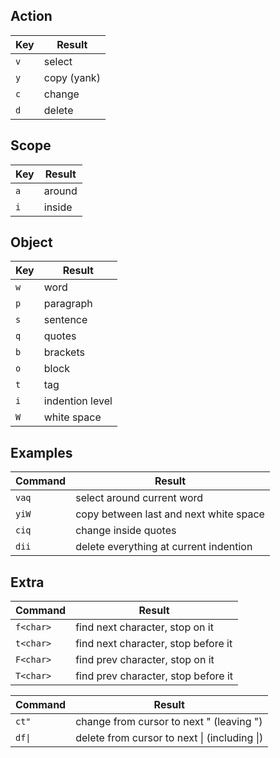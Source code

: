 ## Action
| Key | Result      |
| --- | ----------- |
| `v` | select      |
| `y` | copy (yank) |
| `c` | change      |
| `d` | delete      |

## Scope

| Key | Result |
| --- | ------ |
| `a` | around |
| `i` | inside |

## Object

| Key | Result |
| --- | ------ |
| `w` | word |
| `p` | paragraph |
| `s` | sentence |
| `q` | quotes |
| `b` | brackets |
| `o` | block |
| `t` | tag |
| `i` | indention level |
| `W` | white space |

## Examples

| Command | Result |
| --- | ------ |
| `vaq` | select around current word |
| `yiW` | copy between last and next white space |
| `ciq` | change inside quotes |
| `dii` | delete everything at current indention |

## Extra

| Command | Result |
| --- | ------ |
| `f<char>` | find next character, stop on it |
| `t<char>` | find next character, stop before it |
| `F<char>` | find prev character, stop on it |
| `T<char>` | find prev character, stop before it |

| Command | Result                                       |
| ------- | -------------------------------------------- |
| `ct"`   | change from cursor to next " (leaving ")     |
| `df\|`  | delete from cursor to next \| (including \|) |